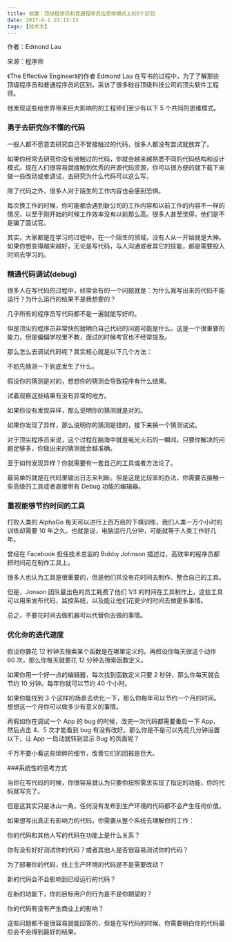 ```yaml
---
title: 收藏：顶级程序员和普通程序员在思维模式上的5个区别
date: 2017-8-1 23:13:13
tags: [技术文]
---
```


作者：Edmond Lau

来源：程序师

《The Effective Engineer》的作者 Edmond Lau 在写书的过程中，为了了解那些顶级程序员和普通程序员的区别，采访了很多硅谷顶级科技公司的顶尖软件工程师。

他发现这些给世界带来巨大影响的的工程师们至少有以下 5 个共同的思维模式。

### 勇于去研究你不懂的代码

一般人都不愿意去研究自己不曾接触过的代码，很多人都没有尝试就放弃了。

如果你经常去研究你没有接触过的代码，你就会越来越熟悉不同的代码结构和设计模式。现在人们很容易就接触到优秀的开源代码资源，你可以很方便的就下载下来做一些改动或者调试，去研究为什么代码可以这么写。

除了代码之外，很多人对于陌生的工作内容也会感到恐惧。

每次换工作的时候，你可能都会遇到新公司的工作内容和以前工作的内容不一样的情况，以至于刚开始的时候工作效率没有以前那么高。很多人甚至觉得，他们是不是骗了面试官。

其实，大家都是在学习的过程中。在一个陌生的领域，没有人从一开始就是大神。如果你想变得越来越好，无论是写代码，与人沟通或者其它的技能，都是需要投入时间去学习的。

### 精通代码调试(debug)

很多人在写代码的过程中，经常会有的一个问题就是：为什么我写出来的代码不能运行？为什么运行的结果不是我想要的？

几乎所有的程序员写代码都不是一遍就能写好的。

但是顶尖的程序员非常快的就明白自己代码的问题可能是什么。这是一个很重要的能力，但是偏偏学校里不教，面试的时候考官也不经常提及。

那么怎么去调试代码呢？其实核心就是以下几个方法：

不妨先猜测一下到底发生了什么。

假设你的猜测是对的，想想你的猜测会导致程序有什么结果。

试着观察这些结果有没有异常的地方。

如果你没有发现异样，那么说明你的猜测就是对的。

如果你发现了异样，那么说明你的猜测是错的，接下来换一个猜测试试。

对于顶尖程序员来说，这个过程在脑海中就是电光火石的一瞬间。只要你解决的问题足够多，你做出来的猜测就会越准确。

至于如何发现异样？你就需要有一套自己的工具或者方法论了。

最简单的就是在代码里输出日志来判断。但是这是比较笨的办法，你需要去接触一些高级的工具或者直接带有 Debug 功能的编辑器。

### 重视能够节约时间的工具

打败人类的 AlphaGo 每天可以进行上百万局的下棋训练，我们人类一万个小时的训练却需要 10 年之久。也就是说，电脑运行几分钟，可能就等于人类工作好几年。

曾经在 Facebook 担任技术总监的 Bobby Johnson 描述过，高效率的程序员都把时间花在制作工具上。

很多人也认为工具是很重要的，但是他们并没有花时间去制作、整合自己的工具。

但是，Jonson 团队最出色的员工耗费了他们 1/3 的时间在工具制作上，这些工具可以用来发布代码，监控系统，以及能让他们花更少的时间去做更多事情。

总之，不要花时间去做机器可以代替你去做的事情。

### 优化你的迭代速度

假设你要花 12 秒钟去搜索某个函数是在哪里定义的。再假设你每天做这个动作 60 次，那么你每天就要花 12 分钟去搜索函数定义。

如果你用一个好一点的编辑器，每次找到函数定义只要 2 秒钟，那么你每天就会节约 10 分钟。每年你就可以节约 40 个小时。

如果你能找到 3 个这样的场景去优化一下，那么你每年可以节约一个月的时间。想想这一个月你可以做多少有意义的事情。

再假如你在调试一个 App 的 bug 的时候，改完一次代码都需要重启一下 App，然后点击 4、5 次才能看到 bug 有没有改好。那么你是不是可以先花几分钟设置以下，让 App 一启动就转到显示 Bug 的页面呢？

千万不要小看这些琐碎的细节，改善它们的回报是巨大。

###系统性的思考方式

当你在写代码的时候，你很容易就认为只要你按照需求实现了指定的功能，你的代码就写完了。

但是这其实只是冰山一角。任何没有发布到生产环境的代码都不会产生任何价值。

如果想写出真正有影响力的代码，你需要从整个系统去理解你的工作：

你的代码和其他人写的代码在功能上是什么关系？

你有没有好好测试你的代码？或者其他人是否很容易测试你的代码？

为了部署你的代码，线上生产环境的代码是不是需要改动？

新的代码会不会影响到已经运行的代码？

在新的功能下，你的目标用户的行为是不是你期望的？

你的代码有没有产生商业上的影响？

这些问题都不是很容易就能回答的，但是在写代码的时候，你需要明白你的代码最后会不会得到最好的结果。
